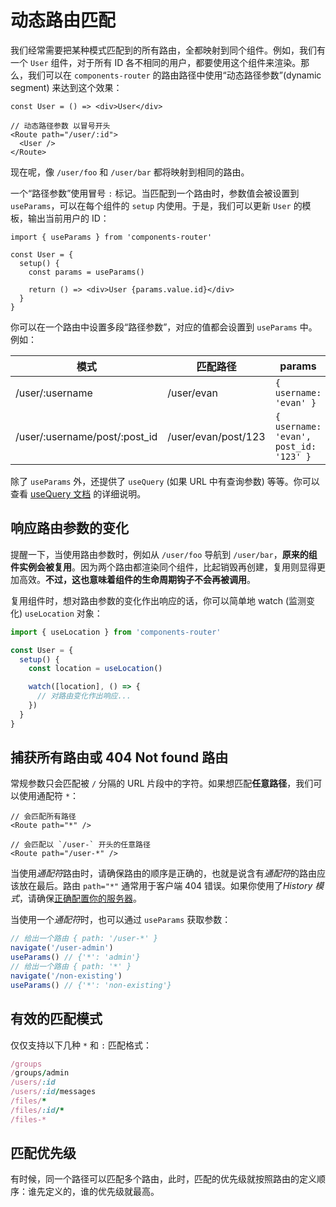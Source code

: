 # 动态路由匹配

我们经常需要把某种模式匹配到的所有路由，全都映射到同个组件。例如，我们有一个 `User` 组件，对于所有 ID 各不相同的用户，都要使用这个组件来渲染。那么，我们可以在 `components-router` 的路由路径中使用“动态路径参数”(dynamic segment) 来达到这个效果：

```tsx
const User = () => <div>User</div>

// 动态路径参数 以冒号开头
<Route path="/user/:id">
  <User />
</Route>
```

现在呢，像 `/user/foo` 和 `/user/bar` 都将映射到相同的路由。

一个“路径参数”使用冒号 `:` 标记。当匹配到一个路由时，参数值会被设置到
`useParams`，可以在每个组件的 `setup` 内使用。于是，我们可以更新 `User` 的模板，输出当前用户的 ID：

```tsx
import { useParams } from 'components-router'

const User = {
  setup() {
    const params = useParams()

    return () => <div>User {params.value.id}</div>
  }
}
```

你可以在一个路由中设置多段“路径参数”，对应的值都会设置到 `useParams` 中。例如：

| 模式                          | 匹配路径            | params                                 |
| ----------------------------- | ------------------- | -------------------------------------- |
| /user/:username               | /user/evan          | `{ username: 'evan' }`                 |
| /user/:username/post/:post_id | /user/evan/post/123 | `{ username: 'evan', post_id: '123' }` |

除了 `useParams` 外，还提供了 `useQuery` (如果 URL 中有查询参数) 等等。你可以查看 [useQuery 文档](/api/#usequery) 的详细说明。

## 响应路由参数的变化

提醒一下，当使用路由参数时，例如从 `/user/foo` 导航到 `/user/bar`，**原来的组件实例会被复用**。因为两个路由都渲染同个组件，比起销毁再创建，复用则显得更加高效。**不过，这也意味着组件的生命周期钩子不会再被调用**。

复用组件时，想对路由参数的变化作出响应的话，你可以简单地 watch (监测变化) `useLocation` 对象：

```js
import { useLocation } from 'components-router'

const User = {
  setup() {
    const location = useLocation()

    watch([location], () => {
      // 对路由变化作出响应...
    })
  }
}
```

## 捕获所有路由或 404 Not found 路由

常规参数只会匹配被 `/` 分隔的 URL 片段中的字符。如果想匹配**任意路径**，我们可以使用通配符 `*`：

```tsx
// 会匹配所有路径
<Route path="*" />

// 会匹配以 `/user-` 开头的任意路径
<Route path="/user-*" />
```

当使用*通配符*路由时，请确保路由的顺序是正确的，也就是说含有*通配符*的路由应该放在最后。路由 `path="*"` 通常用于客户端 404 错误。如果你使用了*History 模式*，请确保[正确配置你的服务器](./history-mode.md)。

当使用一个*通配符*时，也可以通过 `useParams` 获取参数：

```js
// 给出一个路由 { path: '/user-*' }
navigate('/user-admin')
useParams() // {'*': 'admin'}
// 给出一个路由 { path: '*' }
navigate('/non-existing')
useParams() // {'*': 'non-existing'}
```

## 有效的匹配模式

仅仅支持以下几种 `*` 和 `:` 匹配格式：

```ruby
/groups
/groups/admin
/users/:id
/users/:id/messages
/files/*
/files/:id/*
/files-*
```

## 匹配优先级

有时候，同一个路径可以匹配多个路由，此时，匹配的优先级就按照路由的定义顺序：谁先定义的，谁的优先级就最高。
